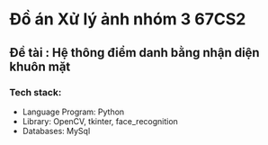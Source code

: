 # Đồ án Xử lý ảnh nhóm 3 67CS2

## Đề tài : Hệ thông điểm danh bằng nhận diện khuôn mặt

### Tech stack:
- Language Program: Python
- Library: OpenCV, tkinter, face_recognition  
- Databases: MySql
